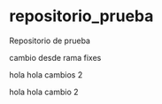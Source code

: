 repositorio_prueba
==================

Repositorio de prueba

cambio desde rama fixes

 
 hola hola cambios 2


 hola hola cambio 2